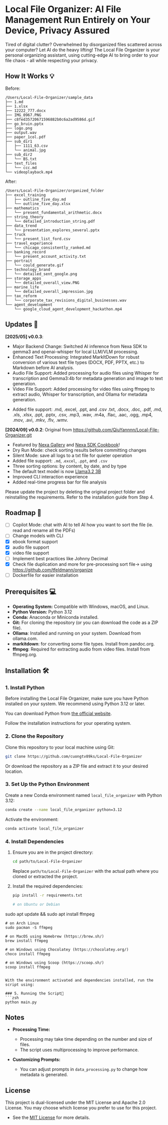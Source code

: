 # Local File Organizer: AI File Management Run Entirely on Your Device, Privacy Assured

Tired of digital clutter? Overwhelmed by disorganized files scattered across your computer? Let AI do the heavy lifting! The Local File Organizer is your personal organizing assistant, using cutting-edge AI to bring order to your file chaos - all while respecting your privacy.

## How It Works 💡

Before:

```
/Users/Local-File-Organizer/sample_data
├── 1.md
├── 1.xlsx
├── 12222_777.docx
├── IMG_0967.PNG
├── c8fed35720671596882b0c6a2ad9586d.gif
├── go_bruin.pptx
├── logo.png
├── output.wav
├── paper_1col.pdf
├── sub_dir1
│   ├── 1111_63.csv
│   └── animal.jpg
├── sub_dir2
│   └── BS.txt
├── text_files
│   └── ccc.md
└── videoplayback.mp4
```

After:

```
/Users/Local-File-Organizer/organized_folder
├── excel_training
│   ├── outline_five_day.md
│   └── outline_five_day.xlsx
├── mathematics
│   └── present_fundamental_arithmetic.docx
├── string_theory
│   └── detailed_introduction_string.pdf
├── data_trend
│   └── presentation_explores_several.pptx
├── truck
│   └── present_list_ford.csv
├── travel_experience
│   └── chicago_consistently_ranked.md
├── banking_record
│   └── present_account_activity.txt
├── portrait
│   └── could_generate.gif
├── technology_brand
│   └── detailed_sent_google.png
├── storage_apps
│   └── detailed_overall_view.PNG
├── marine_life
│   └── detailed_overall_impression.jpg
├── tax_reform
│   └── corporate_tax_revisions_digital_businesses.wav
└── agent_development
    └── google_cloud_agent_development_hackathon.mp4
```

## Updates 🚀
**[2025/05] v0.0.3**:
* Major Backend Change: Switched AI inference from Nexa SDK to gemma3 and openai-whisper for local LLM/VLM processing. 
* Enhanced Text Processing: Integrated MarkItDown for robust conversion of various text file types (DOCX, PDF, PPTX, etc.) to Markdown before AI analysis. 
* Audio File Support: Added processing for audio files using Whisper for transcription and Gemma3:4b for metadata generation and image to text generation. 
* Video File Support: Added processing for video files using ffmpeg to extract audio, Whisper for transcription, and Ollama for metadata generation.
- Added file support: .md, .excel, .ppt, and .csv .txt, .docx, .doc, .pdf, .md, .xls, .xlsx, .ppt, .pptx, .csv, .mp3, .wav, .m4a, .flac, .aac, .ogg, .mp4, .mov, .avi, .mkv, .flv, .wmv.

**[2024/09] v0.0.2**:
Original from https://github.com/QiuYannnn/Local-File-Organizer.git
* Featured by [Nexa Gallery](https://nexaai.com/gallery) and [Nexa SDK Cookbook](https://github.com/NexaAI/nexa-sdk/tree/main/examples)!
* Dry Run Mode: check sorting results before committing changes
* Silent Mode: save all logs to a txt file for quieter operation
* Added file support:  `.md`, .`excel`, `.ppt`, and `.csv` 
* Three sorting options: by content, by date, and by type
* The default text model is now [Llama3.2 3B](https://nexaai.com/meta/Llama3.2-3B-Instruct/gguf-q3_K_M/file)
* Improved CLI interaction experience
* Added real-time progress bar for file analysis

Please update the project by deleting the original project folder and reinstalling the requirements. Refer to the installation guide from Step 4.


## Roadmap 📅

- [ ] Copilot Mode: chat with AI to tell AI how you want to sort the file (ie. read and rename all the PDFs)
- [ ] Change models with CLI 
- [x] ebook format support
- [x] audio file support
- [x] video file support
- [ ] Implement best practices like Johnny Decimal
- [x] Check file duplication and more for pre-processing sort file-> using https://github.com/tfeldmann/organize 
- [ ] Dockerfile for easier installation

## Prerequisites 💻

- **Operating System:** Compatible with Windows, macOS, and Linux.
- **Python Version:** Python 3.12
- **Conda:** Anaconda or Miniconda installed.
- **Git:** For cloning the repository (or you can download the code as a ZIP file).
- **Ollama**: Installed and running on your system. Download from ollama.com. 
- **markitdown**: for converting some file types. Install from pandoc.org.
- **ffmpeg**: Required for extracting audio from video files. Install from ffmpeg.org.

## Installation 🛠

### 1. Install Python

Before installing the Local File Organizer, make sure you have Python installed on your system. We recommend using Python 3.12 or later.

You can download Python from [the official website]((https://www.python.org/downloads/)).

Follow the installation instructions for your operating system.

### 2. Clone the Repository

Clone this repository to your local machine using Git:

```zsh
git clone https://github.com/cuongtv89ks/Local-File-Organizer
```


Or download the repository as a ZIP file and extract it to your desired location.

### 3. Set Up the Python Environment

Create a new Conda environment named `local_file_organizer` with Python 3.12:

```zsh
conda create --name local_file_organizer python=3.12
```

Activate the environment:

```zsh
conda activate local_file_organizer
```
### 4. Install Dependencies 

1. Ensure you are in the project directory:
   ```zsh
   cd path/to/Local-File-Organizer
   ```
   Replace `path/to/Local-File-Organizer` with the actual path where you cloned or extracted the project.

2. Install the required dependencies:
   ```zsh
   pip install -r requirements.txt
   ```

   ```zsh
   # on Ubuntu or Debian
  sudo apt update && sudo apt install ffmpeg

    # on Arch Linux
    sudo pacman -S ffmpeg

    # on MacOS using Homebrew (https://brew.sh/)
    brew install ffmpeg

    # on Windows using Chocolatey (https://chocolatey.org/)
    choco install ffmpeg

    # on Windows using Scoop (https://scoop.sh/)
    scoop install ffmpeg
   ```

With the environment activated and dependencies installed, run the script using:

### 5. Running the Script🎉
```zsh
python main.py
```

## Notes
- **Processing Time:**
  - Processing may take time depending on the number and size of files.
  - The script uses multiprocessing to improve performance.

- **Customizing Prompts:**
  - You can adjust prompts in `data_processing.py` to change how metadata is generated.

## License

This project is dual-licensed under the MIT License and Apache 2.0 License. You may choose which license you prefer to use for this project.

- See the [MIT License](LICENSE-MIT) for more details.